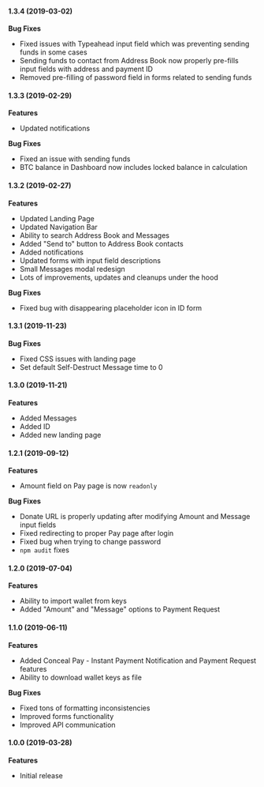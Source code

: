#### 1.3.4 (2019-03-02)

**Bug Fixes**

 - Fixed issues with Typeahead input field which was preventing sending funds in some cases
 - Sending funds to contact from Address Book now properly pre-fills input fields with address and payment ID
 - Removed pre-filling of password field in forms related to sending funds

#### 1.3.3 (2019-02-29)

**Features**

 - Updated notifications

**Bug Fixes**

 - Fixed an issue with sending funds
 - BTC balance in Dashboard now includes locked balance in calculation

#### 1.3.2 (2019-02-27)

**Features**

 - Updated Landing Page
 - Updated Navigation Bar
 - Ability to search Address Book and Messages
 - Added "Send to" button to Address Book contacts
 - Added notifications
 - Updated forms with input field descriptions
 - Small Messages modal redesign
 - Lots of improvements, updates and cleanups under the hood

**Bug Fixes**

 - Fixed bug with disappearing placeholder icon in ID form

#### 1.3.1 (2019-11-23)

**Bug Fixes**

 - Fixed CSS issues with landing page
 - Set default Self-Destruct Message time to 0

#### 1.3.0 (2019-11-21)

**Features**

 - Added Messages
 - Added ID
 - Added new landing page

#### 1.2.1 (2019-09-12)

**Features**

 - Amount field on Pay page is now `readonly`

**Bug Fixes**

 - Donate URL is properly updating after modifying Amount and Message input fields
 - Fixed redirecting to proper Pay page after login
 - Fixed bug when trying to change password
 - `npm audit` fixes

#### 1.2.0 (2019-07-04)

**Features**

 - Ability to import wallet from keys
 - Added "Amount" and "Message" options to Payment Request

#### 1.1.0 (2019-06-11)

**Features**

 - Added Conceal Pay - Instant Payment Notification and Payment Request features
 - Ability to download wallet keys as file

**Bug Fixes**

 - Fixed tons of formatting inconsistencies
 - Improved forms functionality
 - Improved API communication

#### 1.0.0 (2019-03-28)

**Features**

 - Initial release
